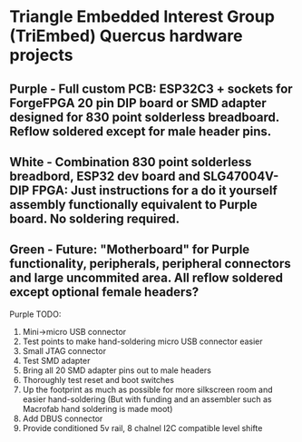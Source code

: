 # Triangle Embedded Interest Group (TriEmbed) Quercus hardware projects
## Purple - Full custom PCB: ESP32C3 + sockets for ForgeFPGA 20 pin DIP board or SMD adapter designed for 830 point solderless breadboard. Reflow soldered except for male header pins.
## White - Combination 830 point solderless breadbord, ESP32 dev board and SLG47004V-DIP FPGA: Just instructions for a do it yourself assembly functionally equivalent to Purple board. No soldering required.
## Green - Future: "Motherboard" for Purple functionality, peripherals, peripheral connectors and large uncommited area. All reflow soldered except optional female headers? 

Purple TODO:
1. Mini->micro USB connector
2. Test points to make hand-soldering micro USB connector easier
3. Small JTAG connector
4. Test SMD adapter
5. Bring all 20 SMD adapter pins out to male headers
6. Thoroughly test reset and boot switches
7. Up the footprint as much as possible for more silkscreen room and easier hand-soldering (But with funding and an assembler such as Macrofab hand soldering is made moot)
8. Add DBUS connector
9. Provide conditioned 5v rail, 8 chalnel I2C compatible level shifte

